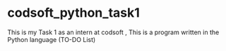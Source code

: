 # codsoft_python_task1
This is my Task 1 as an intern at codsoft ,  This is a program written in the Python language (TO-DO List)
